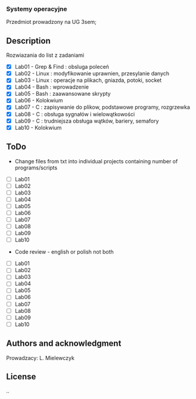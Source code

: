 ### Systemy operacyjne
Przedmiot prowadzony na UG 3sem;

## Description
Rozwiazania do list z zadaniami
- [x] Lab01 - Grep & Find : obsluga poleceń
- [x] Lab02 - Linux : modyfikowanie uprawnien, przesylanie danych
- [x] Lab03 - Linux : operacje na plikach, gniazda, potoki, socket
- [x] Lab04 - Bash : wprowadzenie 
- [x] Lab05 - Bash : zaawansowane skrypty
- [x] Lab06 - Kolokwium
- [x] Lab07 - C : zapisywanie do plikow, podstawowe programy, rozgrzewka
- [x] Lab08 - C : obsługa sygnałów i wielowątkowości
- [x] Lab09 - C : trudniejsza obsługa wątków, bariery, semafory
- [x] Lab10 - Kolokwium

## ToDo
- Change files from txt into individual projects containing number of programs/scripts
- [ ] Lab01 
- [ ] Lab02 
- [ ] Lab03 
- [ ] Lab04 
- [ ] Lab05 
- [ ] Lab06 
- [ ] Lab07 
- [ ] Lab08 
- [ ] Lab09 
- [ ] Lab10
- Code review - english or polish not both
- [ ] Lab01 
- [ ] Lab02 
- [ ] Lab03 
- [ ] Lab04 
- [ ] Lab05 
- [ ] Lab06 
- [ ] Lab07 
- [ ] Lab08 
- [ ] Lab09 
- [ ] Lab10

## Authors and acknowledgment
Prowadzacy: L. Mielewczyk


## License
..
